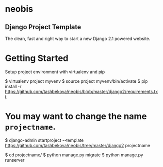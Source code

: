 # neobis
## Django Project Template
The clean, fast and right way to start a new Django 2.1 powered website.
# Getting Started
Setup project environment with virtualenv and pip

$ virtualenv project myvenv
$ source project myvenv/bin/activate
$ pip install -r https://github.com/tashbekova/neobis/blob/master/django2/requirements.txt

# You may want to change the name `projectname`.
$ django-admin startproject --template https://github.com/tashbekova/neobis/tree/master/django2 projectname

$ cd projectname/
$ python manage.py migrate
$ python manage.py runserver
